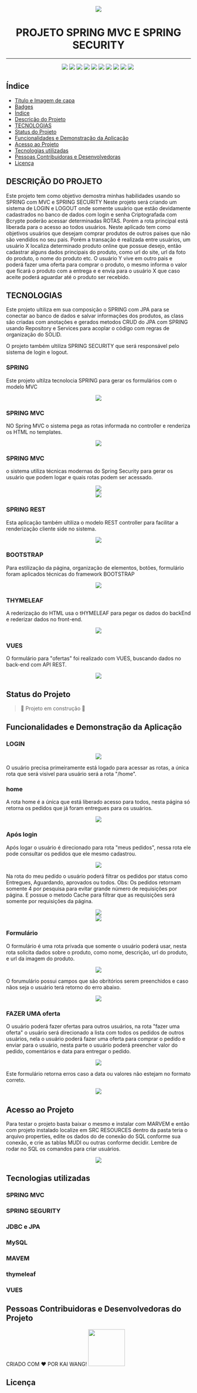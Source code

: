 <div align="center">
    <img src="./src/main/resources/img/image001.png" weidth="500px"/>
</div>

<h1 align="center" class="Título-e-Imagem-de-capa"> PROJETO SPRING MVC E SPRING SECURITY </h1>

___
<div style="{display:inline_block}" align="center">
    <img src="https://img.shields.io/badge/spring-spring%20MVC-green"/>
    <img src="https://img.shields.io/badge/spring-security-yellow"/>
    <img src="https://img.shields.io/badge/th-thymeleaf-pink"/>
    <img src="https://img.shields.io/badge/MAVEM-final-red"/>
    <img src="https://img.shields.io/badge/MySQL-8.0.30-cian"/>
    <img src="https://img.shields.io/badge/Vues-final-00FFFF"/>
    <img src="https://img.shields.io/badge/version-1.2-blue"/>
    <img src="https://img.shields.io/badge/status-desenvolvimento-informational"/>
    <img src="https://img.shields.io/badge/autor-kai%20wang-ff69b4"/>
    <img src="https://img.shields.io/badge/release%20date-agosto-9cf"/>
    <img src=""/>
    
</div>

## Índice 

* [Título e Imagem de capa](#Título-e-Imagem-de-capa)
* [Badges](#badges)
* [Índice](#índice)
* [Descrição do Projeto](#descrição-do-projeto)
* [TECNOLOGIAS](#tecnologias)
* [Status do Projeto](#status-do-Projeto)
* [Funcionalidades e Demonstração da Aplicação](#funcionalidades-e-demonstração-da-aplicação)
* [Acesso ao Projeto](#acesso-ao-projeto)
* [Tecnologias utilizadas](#tecnologias-utilizadas)
* [Pessoas Contribuidoras e Desenvolvedoras](#pessoas-contribuidoras-e-desenvolvedoras)
* [Licença](#licença)

## DESCRIÇÃO DO PROJETO

Este projeto tem como objetivo demostra minhas habilidades usando so SPRING com MVC e SPRING SECURITY
Neste projeto será criando um sistema de LOGIN e LOGOUT onde somente usuário que estão devidamente cadastrados no banco de dados com login e senha Criptografada com Bcrypte poderão acessar determinadas ROTAS.
Porém a rota principal está liberada para o acesso ao todos usuários.
Neste aplicado tem como objetivos usuários que desejam comprar produtos de outros paises que não são vendidos no seu pais.
Porém a transação é realizada entre usuários, um usuário X localiza determinado produto online que possue desejo, então cadastrar alguns dados principais do produto, como url do site, url da foto do produto, o nome do produto etc. O usuário Y vive em outro pais e poderá fazer uma oferta para comprar o produto, o mesmo informa o valor que ficará o produto com a entrega e e envia para o usuário X que caso aceite poderá aguardar até o produto ser recebido.

## TECNOLOGIAS

Este projeto ultiliza em sua composição o SPRING com JPA para se conectar ao banco de dados e salvar informações dos produtos, as class são criadas com anotações e gerados metodos CRUD do JPA com SPRING usando Repository e Services para acoplar o código com regras de organização do SOLID.

O projeto também ultiliza SPRING SECURITY que será responsável pelo sistema de login e logout.

### SPRING

Este projeto ultilza tecnolocia SPRING para gerar os formulários com o modelo MVC

<div align="center">
    <img src="./src/main/resources/img/image012.png" weidth="500px"/>
</div>

### SPRING MVC

NO Spring MVC o sistema pega as rotas informada no controller e renderiza os HTML no templates.

<div align="center">
    <img src="./src/main/resources/img/image013.png" weidth="500px"/>
</div>

### SPRING MVC

o sistema utiliza técnicas modernas do Spring Security para gerar os usuário que podem logar e quais rotas podem ser acessado.

<div align="center">
    <img src="./src/main/resources/img/image014.png" weidth="500px"/>
</div>

<div align="center">
    <img src="./src/main/resources/img/image015.png" weidth="500px"/>
</div>

### SPRING REST 

Esta aplicação também ultiliza o modelo REST controller para facilitar a renderização cliente side no sistema.

<div align="center">
    <img src="./src/main/resources/img/image016.png" weidth="500px"/>
</div>

### BOOTSTRAP

Para estilização da página, organização de elementos, botões, formulário foram aplicados técnicas do framework BOOTSTRAP

<div align="center">
    <img src="./src/main/resources/img/image017.png" weidth="500px"/>
</div>

### THYMELEAF 

A rederização do HTML usa o tHYMELEAF para pegar os dados do backEnd e rederizar dados no front-end.

<div align="center">
    <img src="./src/main/resources/img/image018.png" weidth="500px"/>
</div>

### VUES

O formulário para "ofertas" foi realizado com VUES, buscando dados no back-end com API REST.

<div align="center">
    <img src="./src/main/resources/img/image019.png" weidth="500px"/>
</div>

## Status do Projeto

> :construction: Projeto em construção :construction: 

## Funcionalidades e Demonstração da Aplicação

### LOGIN

<div align="center">
    <img src="./src/main/resources/img/image003.png" weidth="500px"/>
</div>

O usuário precisa primeiramente está logado para acessar as rotas, a única rota que será visivel para usuário será a rota "/home".

### home

A rota home é a única que está liberado acesso para todos, nesta página só retorna os pedidos que já foram entregues para os usuários.

<div align="center">
    <img src="./src/main/resources/img/image004.png" weidth="500px"/>
</div>

### Após login

Após logar o usuário é direcionado para rota "meus pedidos", nessa rota ele pode consultar os pedidos que ele mesmo cadastrou.

<div align="center">
    <img src="./src/main/resources/img/image005.png" weidth="500px"/>
</div>

Na rota do meu pedido o usuário poderá filtrar os pedidos por status como Entregues, Aguardando, aprovados ou todos.
    Obs: Os pedidos retornam somente 4 por pesquisa para evitar grande número de requisições por página. E possue o metodo Cache para filtrar que as requisições será somente por requisições da página.

<div align="center">
    <img src="./src/main/resources/img/image008.png" weidth="500px"/>
</div>

<div align="center">
    <img src="./src/main/resources/img/image009.png" weidth="500px"/>
</div>

### Formulário

O formulário é uma rota privada que somente o usuário poderá usar, nesta rota solicita dados sobre o produto, como nome, descrição, url do produto, e url da imagem do produto.

<div align="center">
    <img src="./src/main/resources/img/image006.png" weidth="500px"/>
</div>

O forumulário possui campos que são obritórios serem preenchidos e caso nãos seja o usuário terá retorno do erro abaixo.

<div align="center">
    <img src="./src/main/resources/img/image007.png" weidth="500px"/>
</div>

### FAZER UMA oferta

O usuário poderá fazer ofertas para outros usuários, na rota "fazer uma oferta" o usuário será direcionado a lista com todos os pedidos de outros usuários, nela o usuário poderá fazer uma oferta para comprar o pedido e enviar para o usuário, nesta parte o usuário poderá preencher valor do pedido, comentários e data para entregar o pedido.

<div align="center">
    <img src="./src/main/resources/img/image010.png" weidth="500px"/>
</div>

Este formulário retorna erros caso a data ou valores não estejam no formato correto.

<div align="center">
    <img src="./src/main/resources/img/image011.png" weidth="500px"/>
</div>


## Acesso ao Projeto

Para testar o projeto basta baixar o mesmo e instalar com MARVEM e então com projeto instalado localize em SRC RESOURCES dentro da pasta teria o arquivo properties, edite os dados do de conexão do SQL conforme sua conexão, e crie as tablas MUDI ou outras conforme decidir.
Lembre de rodar no SQL os comandos para criar usuários.

<div align="center">
    <img src="./src/main/resources/img/image020.png" weidth="500px"/>
</div>

## Tecnologias utilizadas

### SPRING MVC
### SPRING SEGURITY
### JDBC e JPA
### MySQL
### MAVEM
### thymeleaf
### VUES

## Pessoas Contribuidoras e Desenvolvedoras do Projeto

CRIADO COM :heart: POR KAI WANG!
<img src="./src/main/resources/img/kai06.png" width="100px" heigth="100px"/>

## Licença